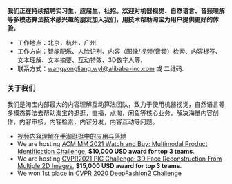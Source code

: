 
<strong>我们正在持续招聘实习生、应届生、社招。欢迎对机器视觉、自然语言、音频理解等多模态算法技术感兴趣的朋友加入我们，用技术帮助淘宝为用户提供更好的体验。</strong>
* 工作地点：北京，杭州，广州.
* 工作方向：智能配乐、人脸识别、内容（图像/视频/音频）检索、内容标签、文本理解、文本摘要、互动特效、3D数字人等.
* 联系方式：wangyongliang.wyl@alibaba-inc.com 或 二维码.

### 关于我们

我们是淘宝内部最大的内容理解互动算法团队，致力于使用机器视觉，自然语言等多模态算法去帮助淘宝的逛逛，直播，点淘，闲鱼等核心业务，解决海量内容创作，内容审核，内容检索，内容分发，内容互动等问题。

* [视频内容理解在手淘逛逛中的应用与落地](https://mp.weixin.qq.com/s/2d-F8UdWBVG_g1y1DyIucg)
* We are hosting [ACM MM 2021 Watch and Buy: Multimodal Product Identification Challenge](https://tianchi.aliyun.com/competition/entrance/531893/introduction), <strong>$10,000 USD award for top 3 teams</strong>.
* We are hosting [CVPR2021 PIC Challenge: 3D Face Reconstruction From Multiple 2D Images](https://tianchi.aliyun.com/competition/entrance/531885/introduction), <strong>$15,000 USD award for top 3 teams</strong>.
* We won 1st place in [CVPR 2020 DeepFashion2 Challenge](https://competitions.codalab.org/competitions/22967#results)
